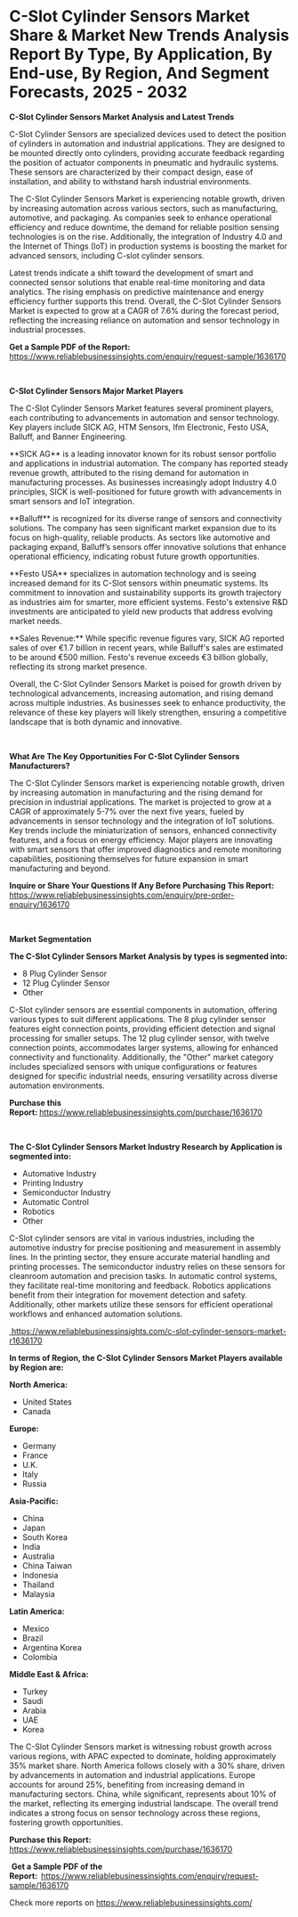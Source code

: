 <p><h1>C-Slot Cylinder Sensors Market Share & Market New Trends Analysis Report By Type, By Application, By End-use, By Region, And Segment Forecasts, 2025 - 2032</h1></p><p><strong>C-Slot Cylinder Sensors Market Analysis and Latest Trends</strong></p>
<p><p>C-Slot Cylinder Sensors are specialized devices used to detect the position of cylinders in automation and industrial applications. They are designed to be mounted directly onto cylinders, providing accurate feedback regarding the position of actuator components in pneumatic and hydraulic systems. These sensors are characterized by their compact design, ease of installation, and ability to withstand harsh industrial environments.</p><p>The C-Slot Cylinder Sensors Market is experiencing notable growth, driven by increasing automation across various sectors, such as manufacturing, automotive, and packaging. As companies seek to enhance operational efficiency and reduce downtime, the demand for reliable position sensing technologies is on the rise. Additionally, the integration of Industry 4.0 and the Internet of Things (IoT) in production systems is boosting the market for advanced sensors, including C-slot cylinder sensors.</p><p>Latest trends indicate a shift toward the development of smart and connected sensor solutions that enable real-time monitoring and data analytics. The rising emphasis on predictive maintenance and energy efficiency further supports this trend. Overall, the C-Slot Cylinder Sensors Market is expected to grow at a CAGR of 7.6% during the forecast period, reflecting the increasing reliance on automation and sensor technology in industrial processes.</p></p>
<p><strong>Get a Sample PDF of the Report:&nbsp;</strong> <a href="https://www.reliablebusinessinsights.com/enquiry/request-sample/1636170?utm_campaign=3568&utm_medium=2&utm_source=Github&utm_content=ia&utm_term=24032025&utm_id=c-slot-cylinder-sensors">https://www.reliablebusinessinsights.com/enquiry/request-sample/1636170</a></p>
<p>&nbsp;</p>
<p><strong>C-Slot Cylinder Sensors Major Market Players</strong></p>
<p><p>The C-Slot Cylinder Sensors Market features several prominent players, each contributing to advancements in automation and sensor technology. Key players include SICK AG, HTM Sensors, Ifm Electronic, Festo USA, Balluff, and Banner Engineering.</p><p>**SICK AG** is a leading innovator known for its robust sensor portfolio and applications in industrial automation. The company has reported steady revenue growth, attributed to the rising demand for automation in manufacturing processes. As businesses increasingly adopt Industry 4.0 principles, SICK is well-positioned for future growth with advancements in smart sensors and IoT integration.</p><p>**Balluff** is recognized for its diverse range of sensors and connectivity solutions. The company has seen significant market expansion due to its focus on high-quality, reliable products. As sectors like automotive and packaging expand, Balluff’s sensors offer innovative solutions that enhance operational efficiency, indicating robust future growth opportunities.</p><p>**Festo USA** specializes in automation technology and is seeing increased demand for its C-Slot sensors within pneumatic systems. Its commitment to innovation and sustainability supports its growth trajectory as industries aim for smarter, more efficient systems. Festo's extensive R&D investments are anticipated to yield new products that address evolving market needs.</p><p>**Sales Revenue:** While specific revenue figures vary, SICK AG reported sales of over €1.7 billion in recent years, while Balluff's sales are estimated to be around €500 million. Festo's revenue exceeds €3 billion globally, reflecting its strong market presence.</p><p>Overall, the C-Slot Cylinder Sensors Market is poised for growth driven by technological advancements, increasing automation, and rising demand across multiple industries. As businesses seek to enhance productivity, the relevance of these key players will likely strengthen, ensuring a competitive landscape that is both dynamic and innovative.</p></p>
<p>&nbsp;</p>
<p><strong>What Are The Key Opportunities For C-Slot Cylinder Sensors Manufacturers?</strong></p>
<p><p>The C-Slot Cylinder Sensors market is experiencing notable growth, driven by increasing automation in manufacturing and the rising demand for precision in industrial applications. The market is projected to grow at a CAGR of approximately 5-7% over the next five years, fueled by advancements in sensor technology and the integration of IoT solutions. Key trends include the miniaturization of sensors, enhanced connectivity features, and a focus on energy efficiency. Major players are innovating with smart sensors that offer improved diagnostics and remote monitoring capabilities, positioning themselves for future expansion in smart manufacturing and beyond.</p></p>
<p><strong>Inquire or Share Your Questions If Any Before Purchasing This Report:</strong> <a href="https://www.reliablebusinessinsights.com/enquiry/pre-order-enquiry/1636170?utm_campaign=3568&utm_medium=2&utm_source=Github&utm_content=ia&utm_term=24032025&utm_id=c-slot-cylinder-sensors">https://www.reliablebusinessinsights.com/enquiry/pre-order-enquiry/1636170</a></p>
<p>&nbsp;</p>
<p><strong>Market Segmentation</strong></p>
<p><strong>The C-Slot Cylinder Sensors Market Analysis by types is segmented into:</strong></p>
<p><ul><li>8 Plug Cylinder Sensor</li><li>12 Plug Cylinder Sensor</li><li>Other</li></ul></p>
<p><p>C-Slot cylinder sensors are essential components in automation, offering various types to suit different applications. The 8 plug cylinder sensor features eight connection points, providing efficient detection and signal processing for smaller setups. The 12 plug cylinder sensor, with twelve connection points, accommodates larger systems, allowing for enhanced connectivity and functionality. Additionally, the "Other" market category includes specialized sensors with unique configurations or features designed for specific industrial needs, ensuring versatility across diverse automation environments.</p></p>
<p><strong>Purchase this Report:&nbsp;</strong><a href="https://www.reliablebusinessinsights.com/purchase/1636170?utm_campaign=3568&utm_medium=2&utm_source=Github&utm_content=ia&utm_term=24032025&utm_id=c-slot-cylinder-sensors">https://www.reliablebusinessinsights.com/purchase/1636170</a></p>
<p>&nbsp;</p>
<p><strong>The C-Slot Cylinder Sensors Market Industry Research by Application is segmented into:</strong></p>
<p><ul><li>Automative Industry</li><li>Printing Industry</li><li>Semiconductor Industry</li><li>Automatic Control</li><li>Robotics</li><li>Other</li></ul></p>
<p><p>C-Slot cylinder sensors are vital in various industries, including the automotive industry for precise positioning and measurement in assembly lines. In the printing sector, they ensure accurate material handling and printing processes. The semiconductor industry relies on these sensors for cleanroom automation and precision tasks. In automatic control systems, they facilitate real-time monitoring and feedback. Robotics applications benefit from their integration for movement detection and safety. Additionally, other markets utilize these sensors for efficient operational workflows and enhanced automation solutions.</p></p>
<p><a href="https://www.reliablebusinessinsights.com/c-slot-cylinder-sensors-market-r1636170?utm_campaign=3568&utm_medium=2&utm_source=Github&utm_content=ia&utm_term=24032025&utm_id=c-slot-cylinder-sensors">&nbsp;https://www.reliablebusinessinsights.com/c-slot-cylinder-sensors-market-r1636170</a></p>
<p><strong>In terms of Region, the C-Slot Cylinder Sensors Market Players available by Region are:</strong></p>
<p>
    <p> <strong> North America: </strong>
        <ul>
            <li>United States</li>
            <li>Canada</li>
        </ul>
        </p> 
    <p> <strong> Europe: </strong>
        <ul>
            <li>Germany</li>
            <li>France</li>
            <li>U.K.</li>
            <li>Italy</li>
            <li>Russia</li>
        </ul>
        </p> 
    <p> <strong> Asia-Pacific: </strong>
        <ul>
            <li>China</li>
            <li>Japan</li>
            <li>South Korea</li>
            <li>India</li>
            <li>Australia</li>
            <li>China Taiwan</li>
            <li>Indonesia</li>
            <li>Thailand</li>
            <li>Malaysia</li>
        </ul>
        </p> 
    <p> <strong> Latin America: </strong>
        <ul>
            <li>Mexico</li>
            <li>Brazil</li>
            <li>Argentina Korea</li>
            <li>Colombia</li>
        </ul>
        </p> 
    <p> <strong> Middle East & Africa: </strong>
        <ul>
            <li>Turkey</li>
            <li>Saudi</li>
            <li>Arabia</li>
            <li>UAE</li>
            <li>Korea</li>
        </ul>
    </p>
    </p>
<p><p>The C-Slot Cylinder Sensors market is witnessing robust growth across various regions, with APAC expected to dominate, holding approximately 35% market share. North America follows closely with a 30% share, driven by advancements in automation and industrial applications. Europe accounts for around 25%, benefiting from increasing demand in manufacturing sectors. China, while significant, represents about 10% of the market, reflecting its emerging industrial landscape. The overall trend indicates a strong focus on sensor technology across these regions, fostering growth opportunities.</p></p>
<p><strong>Purchase this Report: </strong><a href="https://www.reliablebusinessinsights.com/purchase/1636170?utm_campaign=3568&utm_medium=2&utm_source=Github&utm_content=ia&utm_term=24032025&utm_id=c-slot-cylinder-sensors">https://www.reliablebusinessinsights.com/purchase/1636170</a></p>
<p>&nbsp;<strong>Get a Sample PDF of the Report:&nbsp;&nbsp;</strong><a href="https://www.reliablebusinessinsights.com/enquiry/request-sample/1636170?utm_campaign=3568&utm_medium=2&utm_source=Github&utm_content=ia&utm_term=24032025&utm_id=c-slot-cylinder-sensors">https://www.reliablebusinessinsights.com/enquiry/request-sample/1636170</a></p>
<p><strong></strong></p>
<p>Check more reports on <a href="https://www.reliablebusinessinsights.com/?utm_campaign=3568&utm_medium=2&utm_source=Github&utm_content=ia&utm_term=24032025&utm_id=c-slot-cylinder-sensors">https://www.reliablebusinessinsights.com/</a></p>